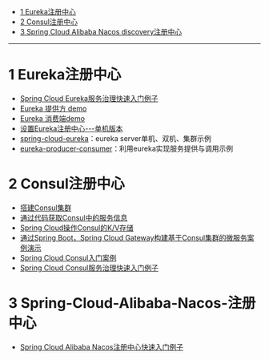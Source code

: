 

 * [1 Eureka注册中心](#1-Eureka注册中心)
 * [2 Consul注册中心](#2-Consul注册中心)
 * [3 Spring Cloud Alibaba Nacos discovery注册中心](#3-Spring-Cloud-Alibaba-Nacos-注册中心)

----

# 1 Eureka注册中心
* [Spring Cloud Eureka服务治理快速入门例子](https://mrbird.cc/Spring-Cloud-Eureka.html)
* [Eureka 提供方 demo](https://blog.csdn.net/KinseyGeek/article/details/78597605)
* [Eureka 消费端demo](https://blog.csdn.net/KinseyGeek/article/details/78597476)
* [设置Eureka注册中心---单机版本](https://github.com/stevenli91748/JAVA-Architecture/blob/master/JAVA%20Framework/Spring%20Cloud/%E5%AE%9E%E9%AA%8C/%E8%AE%BE%E7%BD%AEEureka%E6%B3%A8%E5%86%8C%E4%B8%AD%E5%BF%83---%E5%8D%95%E6%9C%BA%E7%89%88%E6%9C%AC.md)
* [spring-cloud-eureka](https://github.com/ityouknow/spring-cloud-examples/tree/master/spring-cloud-eureka)：eureka server单机、双机、集群示例
* [eureka-producer-consumer](https://github.com/ityouknow/spring-cloud-examples/tree/master/eureka-producer-consumer)：利用eureka实现服务提供与调用示例


# 2 Consul注册中心
 * [搭建Consul集群](https://weread.qq.com/web/reader/f6732e8071dbddd6f674178k98f3284021498f137082c2e)  
 * [通过代码获取Consul中的服务信息](https://weread.qq.com/web/reader/f6732e8071dbddd6f674178k3c5327902153c59dc0488e1)
 * [Spring Cloud操作Consul的K/V存储](https://weread.qq.com/web/reader/f6732e8071dbddd6f674178kb6d32b90216b6d767d2f0dc)
 * [通过Spring Boot，Spring Cloud Gateway构建基于Consul集群的微服务案例演示 ](https://www.jdon.com/53374)
 * [Spring Cloud Consul入门案例](https://weread.qq.com/web/reader/71d32370716443e271df020k43e327b025143ec517d680b)
 * [Spring Cloud Consul服务治理快速入门例子](https://mrbird.cc/Spring-Cloud-Consul.html)
 
# 3 Spring-Cloud-Alibaba-Nacos-注册中心

  * [Spring Cloud Alibaba Nacos注册中心快速入门例子](https://mrbird.cc/Spring-Cloud-Alibaba-Nacos%E6%B3%A8%E5%86%8C%E4%B8%AD%E5%BF%83.html)
